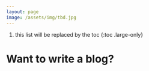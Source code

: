 ```yaml
---
layout: page
image: /assets/img/tbd.jpg
---
```


1.  this list will be replaced by the toc
{:toc .large-only}

# Want to write a blog?
